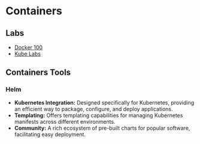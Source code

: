 # Containers

## Labs

- [Docker 100](./containers/docker-100.md)
- [Kube Labs](./containers/kube-labs.md)

## Containers Tools

### Helm

- **Kubernetes Integration:** Designed specifically for Kubernetes, providing an efficient way to package, configure, and deploy applications.
- **Templating:** Offers templating capabilities for managing Kubernetes manifests across different environments.
- **Community:** A rich ecosystem of pre-built charts for popular software, facilitating easy deployment.
